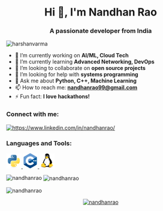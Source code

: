 <h1 align="center">Hi 👋, I'm Nandhan Rao</h1>
<h3 align="center">A passionate developer from India</h3>

<p align="left"> <img src="https://komarev.com/ghpvc/?username=harshanvarma&label=Profile%20views&color=0e75b6&style=flat" alt="harshanvarma" /> </p>

- 🔭 I’m currently working on **AI/ML, Cloud Tech**
- 🌱 I’m currently learning **Advanced Networking, DevOps**
- 👯 I’m looking to collaborate on **open source projects**
- 🤝 I’m looking for help with **systems programming**
- 💬 Ask me about **Python, C++, Machine Learning**
- 📫 How to reach me: **nandhanrao99@gmail.com**
- ⚡ Fun fact: **I love hackathons!**

<h3 align="left">Connect with me:</h3>
<p align="left">
<a href="https://linkedin.com/in/your-linkedin" target="blank"><img align="center" src="https://cdn.jsdelivr.net/npm/simple-icons@v3/icons/linkedin.svg" alt="https://www.linkedin.com/in/nandhanrao/" height="30" width="40" /></a>
</p>

<h3 align="left">Languages and Tools:</h3>
<p align="left">
  <a href="https://www.python.org" target="_blank"> <img src="https://raw.githubusercontent.com/devicons/devicon/master/icons/python/python-original.svg" alt="python" width="40" height="40"/> </a>
  <a href="https://www.cplusplus.com/" target="_blank"> <img src="https://raw.githubusercontent.com/devicons/devicon/master/icons/cplusplus/cplusplus-original.svg" alt="cplusplus" width="40" height="40"/> </a>
  <a href="https://www.linux.org/" target="_blank"> <img src="https://raw.githubusercontent.com/devicons/devicon/master/icons/linux/linux-original.svg" alt="linux" width="40" height="40"/> </a>
  <!-- Add more icons as needed -->
</p>

<p><img align="left" src="https://github-readme-stats.vercel.app/api/top-langs?username=Nandhan-rao9&show_icons=true&locale=en&layout=compact" alt="nandhanrao" /></p>
<p>&nbsp;<img align="center" src="https://github-readme-stats.vercel.app/api?username=Nandhan-rao9&show_icons=true&locale=en" alt="nandhanrao" /></p>
<p><img align="center" src="https://github-readme-streak-stats.herokuapp.com/?user=Nandhan-rao9&" alt="nandhanrao" /></p>

<!-- GitHub trophies (optional) -->
<p align="center"> <a href="https://github.com/ryo-ma/github-profile-trophy"><img src="https://github-profile-trophy.vercel.app/?username=Nandhan-rao9" alt="nandhanrao" /></a> </p>

